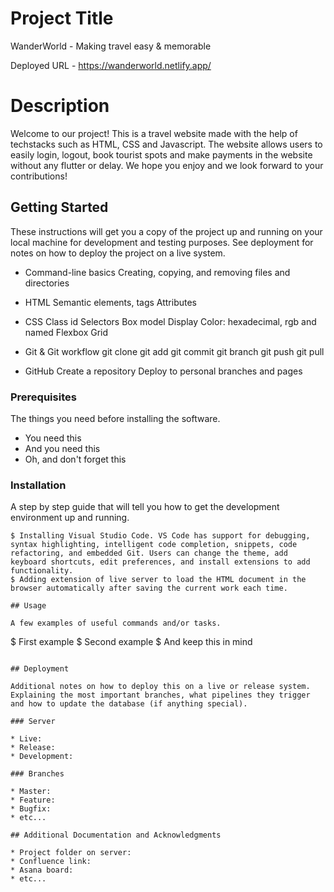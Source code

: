 # Project Title
WanderWorld - Making travel easy & memorable

Deployed URL - https://wanderworld.netlify.app/

# Description
Welcome to our project! This is a travel website made with the help of techstacks such as HTML, CSS and Javascript. The website allows users to  easily login, logout, book tourist spots and make payments in the website without any flutter or delay. We hope you enjoy and we look forward to your contributions!

## Getting Started

These instructions will get you a copy of the project up and running on your local machine for development and testing purposes. See deployment for notes on how to deploy the project on a live system.

* Command-line basics
Creating, copying, and removing files and directories

* HTML
Semantic elements, tags
Attributes

* CSS
Class
id
Selectors
Box model
Display
Color: hexadecimal, rgb and named
Flexbox
Grid

* Git & Git workflow
git clone
git add
git commit
git branch
git push
git pull

* GitHub
Create a repository
Deploy to personal branches and pages

### Prerequisites

The things you need before installing the software.

* You need this
* And you need this
* Oh, and don't forget this

### Installation

A step by step guide that will tell you how to get the development environment up and running.

```
$ Installing Visual Studio Code. VS Code has support for debugging, syntax highlighting, intelligent code completion, snippets, code refactoring, and embedded Git. Users can change the theme, add keyboard shortcuts, edit preferences, and install extensions to add functionality.
$ Adding extension of live server to load the HTML document in the browser automatically after saving the current work each time.

## Usage

A few examples of useful commands and/or tasks.
```
$ First example
$ Second example
$ And keep this in mind
```

## Deployment

Additional notes on how to deploy this on a live or release system. Explaining the most important branches, what pipelines they trigger and how to update the database (if anything special).

### Server

* Live:
* Release:
* Development:

### Branches

* Master:
* Feature:
* Bugfix:
* etc...

## Additional Documentation and Acknowledgments

* Project folder on server:
* Confluence link:
* Asana board:
* etc...
